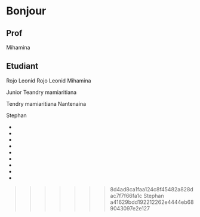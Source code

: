 # Bonjour

## Prof

Mihamina

## Etudiant


Rojo Leonid
Rojo Leonid
Mihamina

Junior
Teandry mamiaritiana


Tendry mamiaritiana
Nantenaina


Stephan


- 
-
-
-
-
-
-
-
-
>>>>>>> 8d4ad8ca1faa124c8f45482a828dac7f7f66fa1c
Stephan
>>>>>>> a41629bdd192212262e4444eb689043097e2e127
